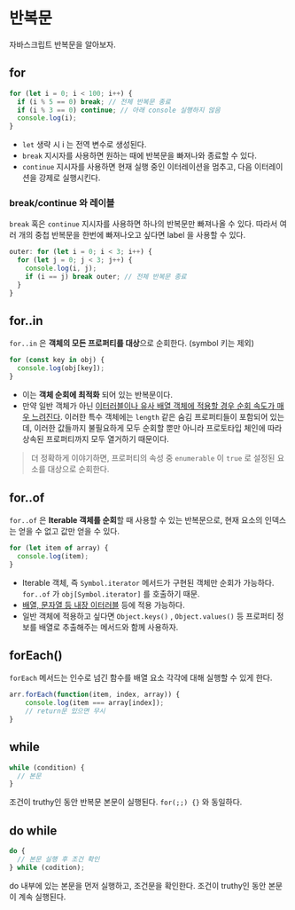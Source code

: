# 반복문

자바스크립트 반복문을 알아보자.

## for

```js
for (let i = 0; i < 100; i++) {
  if (i % 5 == 0) break; // 전체 반복문 종료
  if (i % 3 == 0) continue; // 아래 console 실행하지 않음
  console.log(i);
}
```

- `let` 생략 시 i 는 전역 변수로 생성된다.
- `break` 지시자를 사용하면 원하는 때에 반복문을 빠져나와 종료할 수 있다.
- `continue` 지시자를 사용하면 현재 실행 중인 이터레이션을 멈추고, 다음 이터레이션을 강제로 실행시킨다.

### break/continue 와 레이블

`break` 혹은 `continue` 지시자를 사용하면 하나의 반복문만 빠져나올 수 있다. 따라서 여러 개의 중첩 반복문을 한번에 빠져나오고 싶다면 label 을 사용할 수 있다.

```js
outer: for (let i = 0; i < 3; i++) {
  for (let j = 0; j < 3; j++) {
    console.log(i, j);
    if (i == j) break outer; // 전체 반복문 종료
  }
}
```

## for..in

`for..in` 은 **객체의 모든 프로퍼티를 대상**으로 순회한다. (symbol 키는 제외)

```js
for (const key in obj) {
  console.log(obj[key]);
}
```

- 이는 **객체 순회에 최적화** 되어 있는 반복문이다.
- 만약 일반 객체가 아닌 <u>이터러블이나 유사 배열 객체에 적용할 경우 순회 속도가 매우 느려진다</u>. 이러한 특수 객체에는 `length` 같은 숨김 프로퍼티들이 포함되어 있는데, 이러한 값들까지 불필요하게 모두 순회할 뿐만 아니라 프로토타입 체인에 따라 상속된 프로퍼티까지 모두 열거하기 때문이다.

> 더 정확하게 이야기하면, 프로퍼티의 속성 중 `enumerable` 이 `true` 로 설정된 요소를 대상으로 순회한다.

## for..of

`for..of` 은 **Iterable 객체를 순회**할 때 사용할 수 있는 반복문으로, 현재 요소의 인덱스는 얻을 수 없고 값만 얻을 수 있다.

```js
for (let item of array) {
  console.log(item);
}
```

- Iterable 객체, 즉 `Symbol.iterator` 메서드가 구현된 객체만 순회가 가능하다. `for..of` 가 `obj[Symbol.iterator]` 를 호출하기 때문.
- <u>배열, 문자열 등 내장 이터러블</u> 등에 적용 가능하다.
- 일반 객체에 적용하고 싶다면 `Object.keys()` , `Object.values()` 등 프로퍼티 정보를 배열로 추출해주는 메서드와 함께 사용하자.

## forEach()

`forEach` 메서드는 인수로 넘긴 함수를 배열 요소 각각에 대해 실행할 수 있게 한다.

```js
arr.forEach(function(item, index, array)) {
	console.log(item === array[index]);
	// return문 있으면 무시
}
```

## while

```js
while (condition) {
  // 본문
}
```

조건이 truthy인 동안 반복문 본문이 실행된다. `for(;;) {}` 와 동일하다.

## do while

```js
do {
  // 본문 실행 후 조건 확인
} while (codition);
```

do 내부에 있는 본문을 먼저 실행하고, 조건문을 확인한다. 조건이 truthy인 동안 본문이 계속 실행된다.

